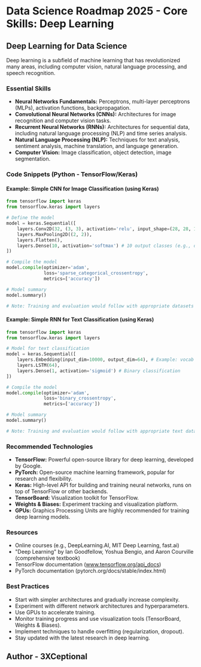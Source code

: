 # Data Science Roadmap 2025 - Core Skills: Deep Learning

## Deep Learning for Data Science

Deep learning is a subfield of machine learning that has revolutionized many areas, including computer vision, natural language processing, and speech recognition.

### Essential Skills

*   **Neural Networks Fundamentals:** Perceptrons, multi-layer perceptrons (MLPs), activation functions, backpropagation.
*   **Convolutional Neural Networks (CNNs):** Architectures for image recognition and computer vision tasks.
*   **Recurrent Neural Networks (RNNs):** Architectures for sequential data, including natural language processing (NLP) and time series analysis.
*   **Natural Language Processing (NLP):** Techniques for text analysis, sentiment analysis, machine translation, and language generation.
*   **Computer Vision:** Image classification, object detection, image segmentation.

### Code Snippets (Python - TensorFlow/Keras)

#### Example: Simple CNN for Image Classification (using Keras)

```python
from tensorflow import keras
from tensorflow.keras import layers

# Define the model
model = keras.Sequential([
    layers.Conv2D(32, (3, 3), activation='relu', input_shape=(28, 28, 1)),
    layers.MaxPooling2D((2, 2)),
    layers.Flatten(),
    layers.Dense(10, activation='softmax') # 10 output classes (e.g., digits 0-9)
])

# Compile the model
model.compile(optimizer='adam',
              loss='sparse_categorical_crossentropy',
              metrics=['accuracy'])

# Model summary
model.summary()

# Note: Training and evaluation would follow with appropriate datasets
```

#### Example: Simple RNN for Text Classification (using Keras)

```python
from tensorflow import keras
from tensorflow.keras import layers

# Model for text classification
model = keras.Sequential([
    layers.Embedding(input_dim=10000, output_dim=64), # Example: vocab size of 10000
    layers.LSTM(64),
    layers.Dense(1, activation='sigmoid') # Binary classification
])

# Compile the model
model.compile(optimizer='adam',
              loss='binary_crossentropy',
              metrics=['accuracy'])

# Model summary
model.summary()

# Note: Training and evaluation would follow with appropriate text datasets
```

### Recommended Technologies

*   **TensorFlow:** Powerful open-source library for deep learning, developed by Google.
*   **PyTorch:** Open-source machine learning framework, popular for research and flexibility.
*   **Keras:** High-level API for building and training neural networks, runs on top of TensorFlow or other backends.
*   **TensorBoard:** Visualization toolkit for TensorFlow.
*   **Weights & Biases:** Experiment tracking and visualization platform.
*   **GPUs:**  Graphics Processing Units are highly recommended for training deep learning models.

### Resources

*   Online courses (e.g., DeepLearning.AI, MIT Deep Learning, fast.ai)
*   "Deep Learning" by Ian Goodfellow, Yoshua Bengio, and Aaron Courville (comprehensive textbook)
*   TensorFlow documentation (www.tensorflow.org/api_docs)
*   PyTorch documentation (pytorch.org/docs/stable/index.html)

### Best Practices

*   Start with simpler architectures and gradually increase complexity.
*   Experiment with different network architectures and hyperparameters.
*   Use GPUs to accelerate training.
*   Monitor training progress and use visualization tools (TensorBoard, Weights & Biases).
*   Implement techniques to handle overfitting (regularization, dropout).
*   Stay updated with the latest research in deep learning.

## Author - 3XCeptional